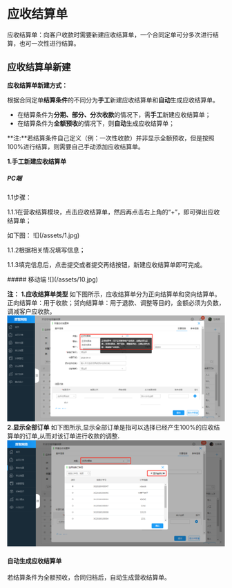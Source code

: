 #  应收结算单
应收结算单：向客户收款时需要新建应收结算单，一个合同定单可分多次进行结算，也可一次性进行结算。
## 应收结算单新建
**应收结算单新建方式：**

根据合同定单**结算条件**的不同分为**手工**新建应收结算单和**自动**生成应收结算单。 
* 在结算条件为**分期、部分、分次收款**的情况下，需**手工**新建应收结算单；
* 在结算条件为**全额预收**的情况下，则**自动**生成应收结算单；

**注:**若结算条件自己定义（例：一次性收款）并非显示全额预收，但是按照100%进行结算，则需要自己手动添加应收结算单。

**1.手工新建应收结算单**
##### PC端
<p>1.1步骤：</p>
<p>1.1.1在营收结算模块，点击应收结算单，然后再点击右上角的“+”，即可弹出应收结算单；</p>
如下图：
![](/assets/1.jpg)
<p>1.1.2根据相关情况填写信息；</p>
<p>1.1.3填完信息后，点击提交或者提交再结按钮，新建应收结算单即可完成。<p/>
##### 移动端
![](/assets/10.jpg)

**注：**
**1.应收结算单类型**
如下图所示，应收结算单分为正向结算单和贷向结算单。
正向结算单：用于收款；贷向结算单：用于退款、调整等目的，金额必须为负数，调减客户应收款。
![](/assets/13.jpg)
**2.显示全部订单**
如下图所示,显示全部订单是指可以选择已经产生100%的应收结算单的订单,从而对该订单进行收款的调整.
![](/assets/14.jpg)
#### 自动生成应收结算单
若结算条件为全额预收，合同归档后，自动生成营收结算单。

